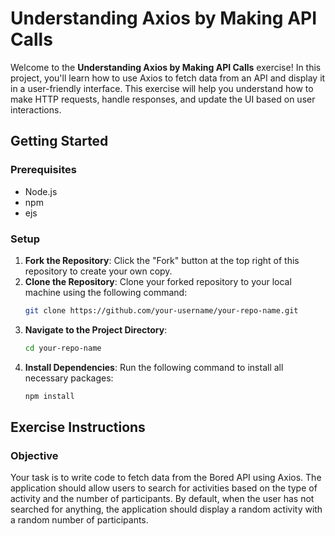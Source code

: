 # Understanding Axios by Making API Calls

Welcome to the **Understanding Axios by Making API Calls** exercise! In this project, you'll learn how to use Axios to fetch data from an API and display it in a user-friendly interface. This exercise will help you understand how to make HTTP requests, handle responses, and update the UI based on user interactions.

## Getting Started

### Prerequisites
- Node.js
- npm
- ejs

### Setup

1. **Fork the Repository**: Click the "Fork" button at the top right of this repository to create your own copy.
2. **Clone the Repository**: Clone your forked repository to your local machine using the following command:
    ```bash
    git clone https://github.com/your-username/your-repo-name.git
    ```
3. **Navigate to the Project Directory**: 
    ```bash
    cd your-repo-name
    ```
4. **Install Dependencies**: Run the following command to install all necessary packages:
    ```bash
    npm install
    ```

## Exercise Instructions

### Objective

Your task is to write code to fetch data from the Bored API using Axios. The application should allow users to search for activities based on the type of activity and the number of participants. By default, when the user has not searched for anything, the application should display a random activity with a random number of participants.
